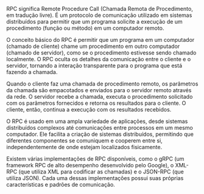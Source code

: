 RPC significa Remote Procedure Call (Chamada Remota de Procedimento, em tradução livre). É um protocolo de comunicação utilizado em sistemas distribuídos para permitir que um programa solicite a execução de um procedimento (função ou método) em um computador remoto.

O conceito básico do RPC é permitir que um programa em um computador (chamado de cliente) chame um procedimento em outro computador (chamado de servidor), como se o procedimento estivesse sendo chamado localmente. O RPC oculta os detalhes da comunicação entre o cliente e o servidor, tornando a interação transparente para o programa que está fazendo a chamada.

Quando o cliente faz uma chamada de procedimento remoto, os parâmetros da chamada são empacotados e enviados para o servidor remoto através da rede. O servidor recebe a chamada, executa o procedimento solicitado com os parâmetros fornecidos e retorna os resultados para o cliente. O cliente, então, continua a execução com os resultados recebidos.

O RPC é usado em uma ampla variedade de aplicações, desde sistemas distribuídos complexos até comunicações entre processos em um mesmo computador. Ele facilita a criação de sistemas distribuídos, permitindo que diferentes componentes se comuniquem e cooperem entre si, independentemente de onde estejam localizados fisicamente.

Existem várias implementações de RPC disponíveis, como o gRPC (um framework RPC de alto desempenho desenvolvido pelo Google), o XML-RPC (que utiliza XML para codificar as chamadas) e o JSON-RPC (que utiliza JSON). Cada uma dessas implementações possui suas próprias características e padrões de comunicação.